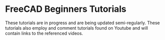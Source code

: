 # FreeCAD Beginners Tutorials
These tutorials are in progress and are being updated semi-regularly.
These tutorials also employ and comment tutorials found on Youtube and will contain links to the referenced videos.
